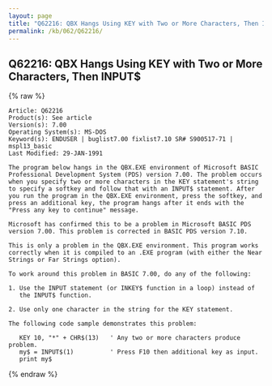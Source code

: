```yaml
---
layout: page
title: "Q62216: QBX Hangs Using KEY with Two or More Characters, Then INPUT&#36;"
permalink: /kb/062/Q62216/
---
```


## Q62216: QBX Hangs Using KEY with Two or More Characters, Then INPUT&#36;

{% raw %}

	Article: Q62216
	Product(s): See article
	Version(s): 7.00
	Operating System(s): MS-DOS
	Keyword(s): ENDUSER | buglist7.00 fixlist7.10 SR# S900517-71 | mspl13_basic
	Last Modified: 29-JAN-1991
	
	The program below hangs in the QBX.EXE environment of Microsoft BASIC
	Professional Development System (PDS) version 7.00. The problem occurs
	when you specify two or more characters in the KEY statement's string
	to specify a softkey and follow that with an INPUT$ statement. After
	you run the program in the QBX.EXE environment, press the softkey, and
	press an additional key, the program hangs after it ends with the
	"Press any key to continue" message.
	
	Microsoft has confirmed this to be a problem in Microsoft BASIC PDS
	version 7.00. This problem is corrected in BASIC PDS version 7.10.
	
	This is only a problem in the QBX.EXE environment. This program works
	correctly when it is compiled to an .EXE program (with either the Near
	Strings or Far Strings option).
	
	To work around this problem in BASIC 7.00, do any of the following:
	
	1. Use the INPUT statement (or INKEY$ function in a loop) instead of
	   the INPUT$ function.
	
	2. Use only one character in the string for the KEY statement.
	
	The following code sample demonstrates this problem:
	
	   KEY 10, "*" + CHR$(13)   ' Any two or more characters produce problem.
	   my$ = INPUT$(1)          ' Press F10 then additional key as input.
	   print my$

{% endraw %}
